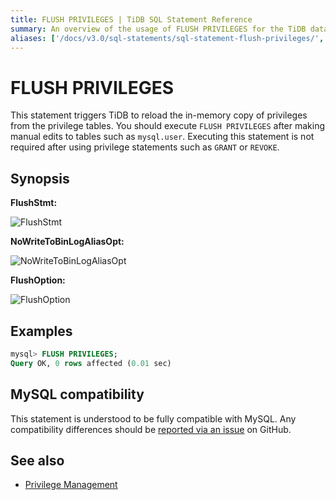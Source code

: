 ```yaml
---
title: FLUSH PRIVILEGES | TiDB SQL Statement Reference
summary: An overview of the usage of FLUSH PRIVILEGES for the TiDB database.
aliases: ['/docs/v3.0/sql-statements/sql-statement-flush-privileges/','/docs/v3.0/reference/sql/statements/flush-privileges/']
---
```


# FLUSH PRIVILEGES

This statement triggers TiDB to reload the in-memory copy of privileges from the privilege tables. You should execute `FLUSH PRIVILEGES` after making manual edits to tables such as `mysql.user`. Executing this statement is not required after using privilege statements such as `GRANT` or `REVOKE`.

## Synopsis

**FlushStmt:**

![FlushStmt](https://docs-download.pingcap.com/media/images/docs/sqlgram/FlushStmt.png)

**NoWriteToBinLogAliasOpt:**

![NoWriteToBinLogAliasOpt](https://docs-download.pingcap.com/media/images/docs/sqlgram/NoWriteToBinLogAliasOpt.png)

**FlushOption:**

![FlushOption](https://docs-download.pingcap.com/media/images/docs/sqlgram/FlushOption.png)

## Examples

```sql
mysql> FLUSH PRIVILEGES;
Query OK, 0 rows affected (0.01 sec)
```

## MySQL compatibility

This statement is understood to be fully compatible with MySQL. Any compatibility differences should be [reported via an issue](https://github.com/pingcap/tidb/issues/new/choose) on GitHub.

## See also

* [Privilege Management](/privilege-management.md)
